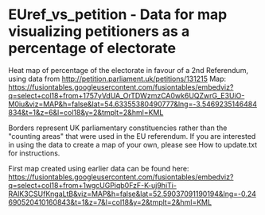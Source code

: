 # EUref_vs_petition - Data for map visualizing petitioners as a percentage of electorate
Heat map of percentage of the electorate in favour of a 2nd Referendum, using data from http://petition.parliament.uk/petitions/131215
Map: https://fusiontables.googleusercontent.com/fusiontables/embedviz?q=select+col18+from+1757yVdUA_OrTDWzmzCA0wk6UQZwrG_E3UiO-M0iu&viz=MAP&h=false&lat=54.63355380490777&lng=-3.5469235146484834&t=1&z=6&l=col18&y=2&tmplt=2&hml=KML

Borders represent UK parliamentary constituencies rather than the "counting areas" that were used in the EU referendum.
If you are interested in using the data to create a map of your own, please see How to update.txt for instructions.

First map created using earlier data can be found here: https://fusiontables.googleusercontent.com/fusiontables/embedviz?q=select+col18+from+1wgcUGPiqb0FzF-K-uj9hiTi-RAlK3CSUfKngaLtB&viz=MAP&h=false&lat=52.59037091190194&lng=-0.24690520410160843&t=1&z=7&l=col18&y=2&tmplt=2&hml=KML
